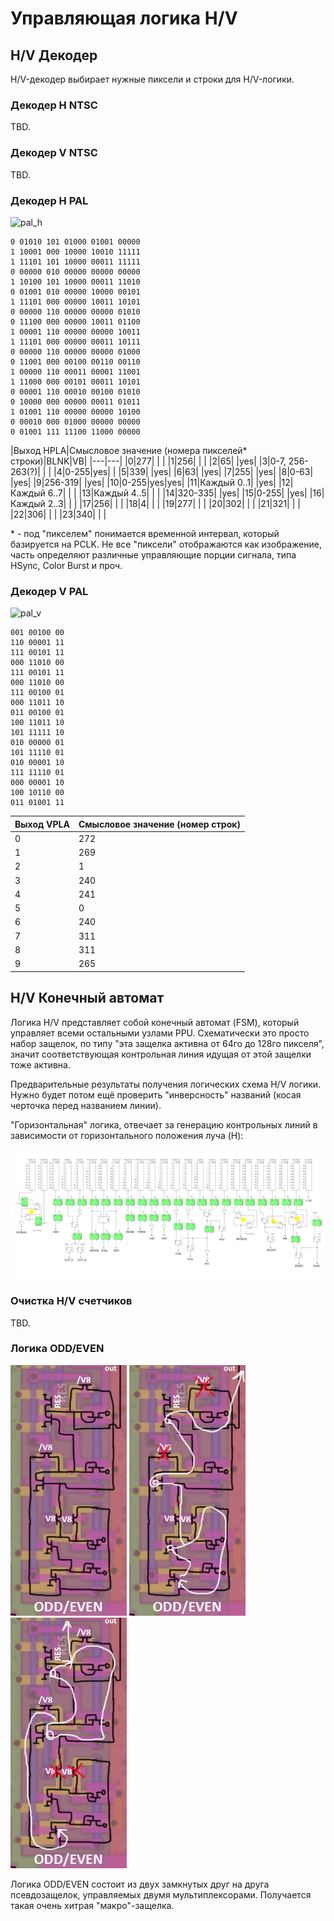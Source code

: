 # Управляющая логика H/V

## H/V Декодер

H/V-декодер выбирает нужные пиксели и строки для H/V-логики.

### Декодер H NTSC

TBD.

### Декодер V NTSC

TBD.

### Декодер H PAL

![pal_h](/BreakingNESWiki/imgstore/pal_h.jpg)

```
0 01010 101 01000 01001 00000
1 10001 000 10000 10010 11111
1 11101 101 10000 00011 11111
0 00000 010 00000 00000 00000
1 10100 101 10000 00011 11010
0 01001 010 00000 10000 00101
1 11101 000 00000 10011 10101
0 00000 110 00000 00000 01010
0 11100 000 00000 10011 01100
1 00001 110 00000 00000 10011
1 11101 000 00000 00011 10111
0 00000 110 00000 00000 01000
0 11001 000 00100 00110 00110
1 00000 110 00011 00001 11001
1 11000 000 00101 00011 10101
0 00001 110 00010 00100 01010
0 10000 000 00000 00011 01011
1 01001 110 00000 00000 10100
0 00010 000 01000 00000 00000
0 01001 111 11100 11000 00000
```

|Выход HPLA|Смысловое значение (номера пикселей\* строки)|BLNK|VB|
|---|---|
|0|277| | |
|1|256| | |
|2|65| |yes|
|3|0-7, 256-263(?)| | |
|4|0-255|yes| |
|5|339| |yes|
|6|63| |yes|
|7|255| |yes|
|8|0-63| |yes|
|9|256-319| |yes|
|10|0-255|yes|yes|
|11|Каждый 0..1| |yes|
|12|Каждый 6..7| | |
|13|Каждый 4..5| | |
|14|320-335| |yes|
|15|0-255| |yes|
|16|Каждый 2..3| | |
|17|256| | |
|18|4| | |
|19|277| | |
|20|302| | |
|21|321| | |
|22|306| | |
|23|340| | |

\* - под "пикселем" понимается временной интервал, который базируется на PCLK. Не все "пиксели" отображаются как изображение, часть определяют различные управляющие порции сигнала, типа HSync, Color Burst и проч.

### Декодер V PAL

![pal_v](/BreakingNESWiki/imgstore/pal_v.jpg)

```
001 00100 00
110 00001 11
111 00101 11
000 11010 00
111 00101 11
000 11010 00
111 00100 01
000 11011 10
011 00100 01
100 11011 10
101 11111 10
010 00000 01
101 11110 01
010 00001 10
111 11110 01
000 00001 10
100 10110 00
011 01001 11
```

|Выход VPLA|Смысловое значение (номер строк)|
|---|---|
|0|272|
|1|269|
|2|1|
|3|240|
|4|241|
|5|0|
|6|240|
|7|311|
|8|311|
|9|265|

## H/V Конечный автомат

Логика H/V представляет собой конечный автомат (FSM), который управляет всеми остальными узлами PPU. Схематически это просто набор защелок, по типу "эта защелка активна от 64го до 128го пикселя", значит соответствующая контрольная линия идущая от этой защелки тоже активна.

Предварительные результаты получения логических схема H/V логики. Нужно будет потом ещё проверить "инверсность" названий (косая черточка перед названием линии).

"Горизонтальная" логика, отвечает за генерацию контрольных линий в зависимости от горизонтального положения луча (H):

<img src="/BreakingNESWiki/imgstore/7fc48a229053d2cf091195ec01a345ce.jpg" width="1000px">

### Очистка H/V счетчиков

TBD.

### Логика ODD/EVEN

![odd_1](/BreakingNESWiki/imgstore/5c4d95b2bf506ef6b183cf8bb46e9433.jpg) ![odd_2](/BreakingNESWiki/imgstore/e4220e0351932b00026250fc2f3c858a.jpg) ![odd_3](/BreakingNESWiki/imgstore/e7d09137ee29ae53340df1cb2285585f.jpg)

Логика ODD/EVEN состоит из двух замкнутых друг на друга псевдозащелок, управляемых двумя мультиплексорами. Получается такая очень хитрая "макро"-защелка.
